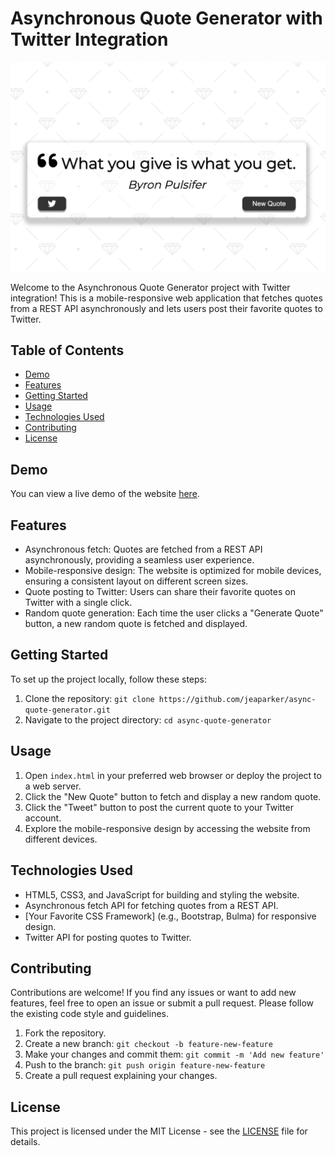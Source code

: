 # Asynchronous Quote Generator with Twitter Integration

![Website Preview](/quote-generator-preview.png) <!-- Add a screenshot or preview of your website -->

Welcome to the Asynchronous Quote Generator project with Twitter integration! This is a mobile-responsive web application that fetches quotes from a REST API asynchronously and lets users post their favorite quotes to Twitter.

## Table of Contents

- [Demo](#demo)
- [Features](#features)
- [Getting Started](#getting-started)
- [Usage](#usage)
- [Technologies Used](#technologies-used)
- [Contributing](#contributing)
- [License](#license)

## Demo

You can view a live demo of the website [here](https://jeaparker.github.io/quote-generator/).

## Features

- Asynchronous fetch: Quotes are fetched from a REST API asynchronously, providing a seamless user experience.
- Mobile-responsive design: The website is optimized for mobile devices, ensuring a consistent layout on different screen sizes.
- Quote posting to Twitter: Users can share their favorite quotes on Twitter with a single click.
- Random quote generation: Each time the user clicks a "Generate Quote" button, a new random quote is fetched and displayed.

## Getting Started

To set up the project locally, follow these steps:

1. Clone the repository: `git clone https://github.com/jeaparker/async-quote-generator.git`
2. Navigate to the project directory: `cd async-quote-generator`

## Usage

1. Open `index.html` in your preferred web browser or deploy the project to a web server.
2. Click the "New Quote" button to fetch and display a new random quote.
3. Click the "Tweet" button to post the current quote to your Twitter account.
4. Explore the mobile-responsive design by accessing the website from different devices.

## Technologies Used

- HTML5, CSS3, and JavaScript for building and styling the website.
- Asynchronous fetch API for fetching quotes from a REST API.
- [Your Favorite CSS Framework] (e.g., Bootstrap, Bulma) for responsive design.
- Twitter API for posting quotes to Twitter.

## Contributing

Contributions are welcome! If you find any issues or want to add new features, feel free to open an issue or submit a pull request. Please follow the existing code style and guidelines.

1. Fork the repository.
2. Create a new branch: `git checkout -b feature-new-feature`
3. Make your changes and commit them: `git commit -m 'Add new feature'`
4. Push to the branch: `git push origin feature-new-feature`
5. Create a pull request explaining your changes.

## License

This project is licensed under the MIT License - see the [LICENSE](LICENSE) file for details.
